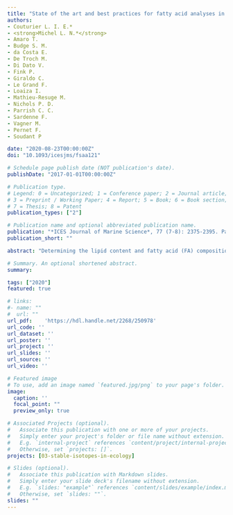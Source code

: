 ```yaml
---
title: "State of the art and best practices for fatty acid analyses in aquatic sciences"
authors:
- Couturier L. I. E.*
- <strong>Michel L. N.*</strong>
- Amaro T.
- Budge S. M. 
- da Costa E.
- De Troch M.
- Di Dato V.
- Fink P.
- Giraldo C.
- Le Grand F.
- Loaiza I.
- Mathieu-Resuge M. 
- Nichols P. D.
- Parrish C. C.
- Sardenne F.
- Vagner M.
- Pernet F.
- Soudant P

date: "2020-08-23T00:00:00Z"
doi: "10.1093/icesjms/fsaa121"

# Schedule page publish date (NOT publication's date).
publishDate: "2017-01-01T00:00:00Z"

# Publication type.
# Legend: 0 = Uncategorized; 1 = Conference paper; 2 = Journal article;
# 3 = Preprint / Working Paper; 4 = Report; 5 = Book; 6 = Book section;
# 7 = Thesis; 8 = Patent
publication_types: ["2"]

# Publication name and optional abbreviated publication name.
publication: "*ICES Journal of Marine Science*, 77 (7-8): 2375-2395. Paper selected as **Editor’s Choice**. *Shared first authorship"
publication_short: ""

abstract: "Determining the lipid content and fatty acid (FA) composition of aquatic organisms has been of major interest in trophic ecology, aquaculture, and nutrition for over half a century. Although protocols for lipid analysis are well-described, their application to aquatic sciences often requires modifications to adapt to field conditions and to sample type. Here, we present the current state of knowledge of methods dedicated to both marine and freshwater lipid analyses, from sampling to data treatment. We review: (i) sample preservation, storage and transport protocols, and their effects on lipids, (ii) lipid extraction, separation of polar and neutral lipids, derivatization, and detection methods, and (iii) available tools for the statistical analysis of FA data. We provide recommendations for best practices in field situations and advocate for protocol standardization and interlaboratory calibration."

# Summary. An optional shortened abstract.
summary: 

tags: ["2020"]
featured: true

# links:
#- name: ""
#  url: ""
url_pdf:	'https://hdl.handle.net/2268/250978'
url_code: ''
url_dataset: ''
url_poster: ''
url_project: ''
url_slides: ''
url_source: ''
url_video: ''

# Featured image
# To use, add an image named `featured.jpg/png` to your page's folder. 
image:
  caption: ''
  focal_point: ""
  preview_only: true

# Associated Projects (optional).
#   Associate this publication with one or more of your projects.
#   Simply enter your project's folder or file name without extension.
#   E.g. `internal-project` references `content/project/internal-project/index.md`.
#   Otherwise, set `projects: []`.
projects: [03-stable-isotopes-in-ecology]

# Slides (optional).
#   Associate this publication with Markdown slides.
#   Simply enter your slide deck's filename without extension.
#   E.g. `slides: "example"` references `content/slides/example/index.md`.
#   Otherwise, set `slides: ""`.
slides: ""
---
```

